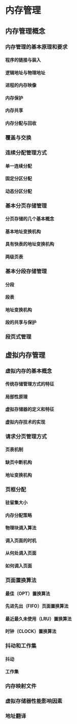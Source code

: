 # 内存管理

## 内存管理概念

### 内存管理的基本原理和要求

#### 程序的链接与装入

#### 逻辑地址与物理地址

#### 进程的内存映像

#### 内存保护

#### 内存共享

#### 内存分配与回收

### 覆盖与交换

### 连续分配管理方式

#### 单一连续分配

#### 固定分区分配

#### 动态分区分配

### 基本分页存储管理

#### 分页存储的几个基本概念

#### 基本地址变换机构

#### 具有快表的地址变换机构

#### 两级页表

### 基本分段存储管理

#### 分段

#### 段表

#### 地址变换机构

#### 段的共享与保护

### 段页式管理

## 虚拟内存管理

### 虚拟内存的基本概念

#### 传统存储管理方式的特征

#### 局部性原理

#### 虚拟存储器的定义和特征

#### 虚拟内存技术的实现

### 请求分页管理方式

#### 页表机制

#### 缺页中断机构

#### 地址变换机构

### 页框分配

#### 驻留集大小

#### 内存分配策略

#### 物理块调入算法

#### 调入页面的时机

#### 从何处调入页面

#### 如何调入页面

### 页面置换算法

#### 最佳（OPT）置换算法

#### 先进先出（FIFO）页面置换算法

#### 最近最久未使用（LRU）置换算法

#### 时钟（CLOCK）置换算法

### 抖动和工作集

#### 抖动

#### 工作集

### 内存映射文件

### 虚拟存储器性能影响因素

### 地址翻译
